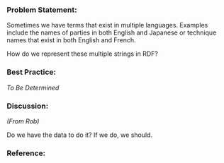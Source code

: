 ### Problem Statement:

Sometimes we have terms that exist in multiple languages.  Examples include the names of parties in both English and Japanese or technique names that exist in both English and French.

How do we represent these multiple strings in RDF?

### Best Practice:

*To Be Determined*

### Discussion:

*(From Rob)*

Do we have the data to do it? If we do, we should.

### Reference:
